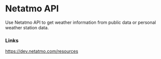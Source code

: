 # Netatmo API

Use Netatmo API to get weather information from public data or personal weather station data.

### Links

https://dev.netatmo.com/resources
